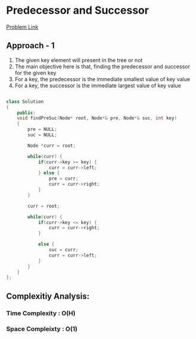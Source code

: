 # Predecessor and Successor

[Problem Link](https://www.geeksforgeeks.org/problems/predecessor-and-successor/1)

## Approach - 1

1. The given key element will present in the tree or not
2. The main objective here is that, finding the predecessor and successor for the given key
3. For a key, the predecessor is the immediate smallest value of key value
4. For a key, the successor is the immediate largest value of key value

```c++

class Solution
{
    public:
    void findPreSuc(Node* root, Node*& pre, Node*& suc, int key)
    {
        pre = NULL;
        suc = NULL;

        Node *curr = root;

        while(curr) {
            if(curr->key >= key) {
                curr = curr->left;
            } else {
                pre = curr;
                curr = curr->right;
            }
        }

        curr = root;

        while(curr) {
            if(curr->key <= key) {
                curr = curr->right;
            }

            else {
                suc = curr;
                curr = curr->left;
            }
        }
    }
};

```

## Complexitiy Analysis:

### Time Complexity : O(H)

### Space Compleixty : O(1)
